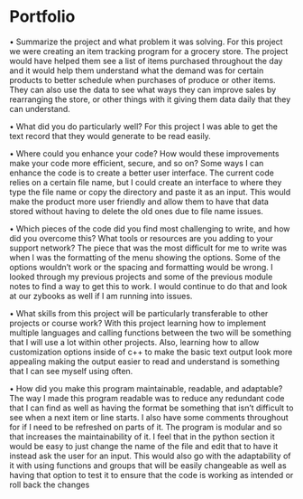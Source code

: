 # Portfolio
•	Summarize the project and what problem it was solving. For this project we were creating an item tracking program for a grocery store. The project would have helped them see a list of items purchased throughout the day and it would help them understand what the demand was for certain products to better schedule when purchases of produce or other items. They can also use the data to see what ways they can improve sales by rearranging the store, or other things with it giving them data daily that they can understand. 

•	What did you do particularly well? For this project I was able to get the text record that they would generate to be read easily.  

•	Where could you enhance your code? How would these improvements make your code more efficient, secure, and so on? Some ways I can enhance the code is to create a better user interface. The current code relies on a certain file name, but I could create an interface to where they type the file name or copy the directory and paste it as an input. This would make the product more user friendly and allow them to have that data stored without having to delete the old ones due to file name issues. 

•	Which pieces of the code did you find most challenging to write, and how did you overcome this? What tools or resources are you adding to your support network? The piece that was the most difficult for me to write was when I was the formatting of the menu showing the options. Some of the options wouldn’t work or the spacing and formatting would be wrong. I looked through my previous projects and some of the previous module notes to find a way to get this to work. I would continue to do that and look at our zybooks as well if I am running into issues.  

•	What skills from this project will be particularly transferable to other projects or course work? With this project learning how to implement multiple languages and calling functions between the two will be something that I will use a lot within other projects. Also, learning how to allow customization options inside of c++ to make the basic text output look more appealing making the output easier to read and understand is something that I can see myself using often. 

•	How did you make this program maintainable, readable, and adaptable? The way I made this program readable was to reduce any redundant code that I can find as well as having the format be something that isn’t difficult to see when a next item or line starts. I also have some comments throughout for if I need to be refreshed on parts of it. The program is modular and so that increases the maintainability of it. I feel that in the python section it would be easy to just change the name of the file and edit that to have it instead ask the user for an input. This would also go with the adaptability of it with using functions and groups that will be easily changeable as well as having that option to test it to ensure that the code is working as intended or roll back the changes 

